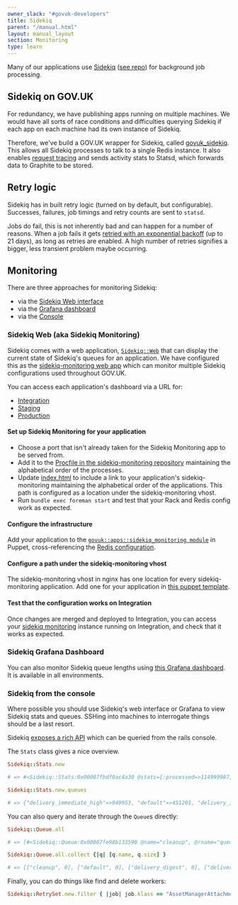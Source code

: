 ```yaml
---
owner_slack: "#govuk-developers"
title: Sidekiq
parent: "/manual.html"
layout: manual_layout
section: Monitoring
type: learn
---
```


Many of our applications use
[Sidekiq](https://sidekiq.org) ([see repo](https://github.com/mperham/sidekiq))
for background job processing.

## Sidekiq on GOV.UK

For redundancy, we have publishing apps running on multiple machines.
We would have all sorts of race conditions and difficulties querying
Sidekiq if each app on each machine had its own instance of Sidekiq.

Therefore, we've build a GOV.UK wrapper for Sidekiq, called
[govuk_sidekiq](https://github.com/alphagov/govuk_sidekiq). This
allows all Sidekiq processes to talk to a single Redis instance. It
also enables [request tracing](/manual/setting-up-request-tracing.html)
and sends activity stats to Statsd, which forwards data to Graphite
to be stored.

## Retry logic

Sidekiq has in built retry logic (turned on by default, but configurable).
Successes, failures, job timings and retry counts are sent to `statsd`.

Jobs do fail, this is not inherently bad and can happen for a number of
reasons. When a job fails it gets [retried with an exponential backoff](https://github.com/mperham/sidekiq/wiki/Error-Handling#automatic-job-retry)
(up to 21 days), as long as retries are enabled. A high number of retries
signifies a bigger, less transient problem maybe occurring.

## Monitoring

There are three approaches for monitoring Sidekiq:

- via the [Sidekiq Web interface](#sidekiq-web-aka-sidekiq-monitoring)
- via the [Grafana dashboard](#sidekiq-grafana-dashboard)
- via the [Console](#sidekiq-from-the-console)

### Sidekiq Web (aka Sidekiq Monitoring)

Sidekiq comes with a web application, [`Sidekiq::Web`][sidekiq web] that can
display the current state of Sidekiq's queues for an application. We have
configured this as the [sidekiq-monitoring web app][sidekiq monitoring] which
can monitor multiple Sidekiq configurations used throughout GOV.UK.

You can access each application's dashboard via a URL for:

- [Integration]
- [Staging]
- [Production]

[Integration]: https://sidekiq-monitoring.integration.govuk.digital/
[Staging]: https://sidekiq-monitoring.staging.govuk.digital/
[Production]: https://sidekiq-monitoring.production.govuk.digital/
[sidekiq web]: https://github.com/mperham/sidekiq/wiki/Monitoring
[sidekiq monitoring]: https://github.com/alphagov/sidekiq-monitoring

#### Set up Sidekiq Monitoring for your application

- Choose a port that isn't already taken for the Sidekiq Monitoring
  app to be served from.
- Add it to the [Procfile in the sidekiq-monitoring repository](https://github.com/alphagov/sidekiq-monitoring/blob/master/Procfile)
  maintaining the alphabetical order of the processes.
- Update
  [index.html](https://github.com/alphagov/sidekiq-monitoring/blob/master/public/index.html#L26-L29)
  to include a link to your application's sidekiq-monitoring maintaining the
  alphabetical order of the applications. This path is configured as a location
  under the sidekiq-monitoring vhost.
- Run `bundle exec foreman start` and test that your Rack and Redis config work
  as expected.

#### Configure the infrastructure

Add your application to the
[`govuk::apps::sidekiq_monitoring module`](https://github.com/alphagov/govuk-puppet/blob/master/modules/govuk/manifests/apps/sidekiq_monitoring.pp)
in Puppet, cross-referencing the
[Redis configuration](https://github.com/alphagov/govuk-puppet/commit/9ffa90f571a43cba1e341c359111bf18db9cde1a).

#### Configure a path under the sidekiq-monitoring vhost

The sidekiq-monitoring vhost in nginx has one location for every
sidekiq-monitoring application. Add one for your application in
[this puppet template](https://github.com/alphagov/govuk-puppet/blob/70a10190b/modules/govuk/templates/sidekiq_monitoring_nginx_config.conf.erb#L21-L23).

#### Test that the configuration works on Integration

Once changes are merged and deployed to Integration, you can
access your [sidekiq monitoring](monitor-sidekiq-workers.html) instance running
on Integration, and check that it works as expected.

### Sidekiq Grafana Dashboard

You can also monitor Sidekiq queue lengths using [this Grafana
dashboard](https://grafana.blue.production.govuk.digital/dashboard/file/sidekiq.json). It
is available in all environments.

### Sidekiq from the console

Where possible you should use Sidekiq's web interface or Grafana to view Sidekiq
stats and queues. SSHing into machines to interrogate things should be a last
resort.

Sidekiq [exposes a rich API](https://github.com/mperham/sidekiq/wiki/API) which can
be queried from the rails console.

The `Stats` class gives a nice overview.

```ruby
Sidekiq::Stats.new

# => #<Sidekiq::Stats:0x00007fbdf0ac4a30 @stats={:processed=>114999987, :failed=>15129, :scheduled_size=>22741, :retry_size=>1, :dead_size=>0, :processes_size=>3, :default_queue_latency=>10162.526781797409, :workers_size=>90, :enqueued=>1508687}>

Sidekiq::Stats.new.queues

# => {"delivery_immediate_high"=>949953, "default"=>451201, "delivery_immediate"=>101006, "email_generation_immediate"=>0, "email_generation_digest"=>0, "cleanup"=>0, "process_and_generate_emails"=>0, "delivery_digest"=>0}

```

You can also query and iterate through the `Queue`s directly:

```ruby
Sidekiq::Queue.all

# => [#<Sidekiq::Queue:0x00007fe98b133590 @name="cleanup", @rname="queue:cleanup">, #<Sidekiq::Queue:0x00007fe98b133518 @name="default", @rname="queue:default">, etc...

Sidekiq::Queue.all.collect {|q| [q.name, q.size] }

# => [["cleanup", 0], ["default", 0], ["delivery_digest", 0], ["delivery_immediate", 0], ["delivery_immediate_high", 0], ["email_generation_digest", 0], ["process_and_generate_emails", 0]]
```

Finally, you can do things like find and delete workers:

```ruby
Sidekiq::RetrySet.new.filter { |job| job.klass == "AssetManagerAttachmentMetadataWorker" }.map(&:delete)
```
